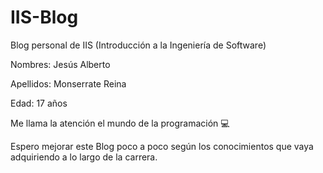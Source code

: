 # IIS-Blog

Blog personal de IIS (Introducción a la Ingeniería de Software)

Nombres: Jesús Alberto

Apellidos: Monserrate Reina

Edad: 17 años

Me llama la atención el mundo de la programación :computer:

Espero mejorar este Blog poco a poco según los conocimientos que vaya adquiriendo a lo largo de la carrera.





